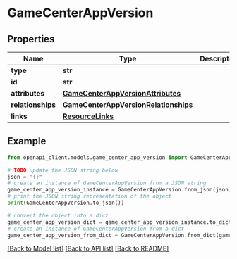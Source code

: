# GameCenterAppVersion


## Properties

Name | Type | Description | Notes
------------ | ------------- | ------------- | -------------
**type** | **str** |  | 
**id** | **str** |  | 
**attributes** | [**GameCenterAppVersionAttributes**](GameCenterAppVersionAttributes.md) |  | [optional] 
**relationships** | [**GameCenterAppVersionRelationships**](GameCenterAppVersionRelationships.md) |  | [optional] 
**links** | [**ResourceLinks**](ResourceLinks.md) |  | [optional] 

## Example

```python
from openapi_client.models.game_center_app_version import GameCenterAppVersion

# TODO update the JSON string below
json = "{}"
# create an instance of GameCenterAppVersion from a JSON string
game_center_app_version_instance = GameCenterAppVersion.from_json(json)
# print the JSON string representation of the object
print(GameCenterAppVersion.to_json())

# convert the object into a dict
game_center_app_version_dict = game_center_app_version_instance.to_dict()
# create an instance of GameCenterAppVersion from a dict
game_center_app_version_from_dict = GameCenterAppVersion.from_dict(game_center_app_version_dict)
```
[[Back to Model list]](../README.md#documentation-for-models) [[Back to API list]](../README.md#documentation-for-api-endpoints) [[Back to README]](../README.md)


